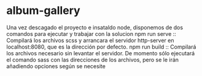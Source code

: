 # album-gallery
Una vez descagado el proyecto e insataldo node, disponemos de dos comandos para ejecutar y trabajar con la solucion
npm run serve :: Compilará los archivos scss y arrancara el servidor http-server en localhost:8080, que es la dirección por defecto. 
npm run build :: Compilará los archivos necesario sin levantar el servidor. De momento sólo ejecutará el comando sass con las direcciones de los archivos, 
                  pero se le irán añadiendo opciones según se necesite 
